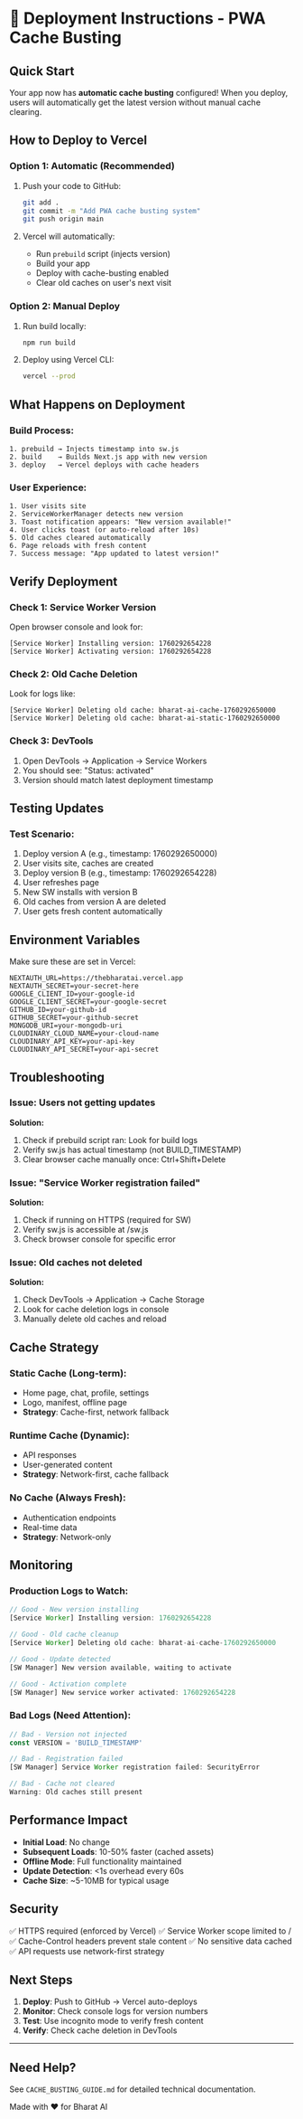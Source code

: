 # 🚀 Deployment Instructions - PWA Cache Busting

## Quick Start

Your app now has **automatic cache busting** configured! When you deploy, users will automatically get the latest version without manual cache clearing.

## How to Deploy to Vercel

### Option 1: Automatic (Recommended)
1. Push your code to GitHub:
   ```bash
   git add .
   git commit -m "Add PWA cache busting system"
   git push origin main
   ```

2. Vercel will automatically:
   - Run `prebuild` script (injects version)
   - Build your app
   - Deploy with cache-busting enabled
   - Clear old caches on user's next visit

### Option 2: Manual Deploy
1. Run build locally:
   ```bash
   npm run build
   ```

2. Deploy using Vercel CLI:
   ```bash
   vercel --prod
   ```

## What Happens on Deployment

### Build Process:
```
1. prebuild → Injects timestamp into sw.js
2. build    → Builds Next.js app with new version
3. deploy   → Vercel deploys with cache headers
```

### User Experience:
```
1. User visits site
2. ServiceWorkerManager detects new version
3. Toast notification appears: "New version available!"
4. User clicks toast (or auto-reload after 10s)
5. Old caches cleared automatically
6. Page reloads with fresh content
7. Success message: "App updated to latest version!"
```

## Verify Deployment

### Check 1: Service Worker Version
Open browser console and look for:
```
[Service Worker] Installing version: 1760292654228
[Service Worker] Activating version: 1760292654228
```

### Check 2: Old Cache Deletion
Look for logs like:
```
[Service Worker] Deleting old cache: bharat-ai-cache-1760292650000
[Service Worker] Deleting old cache: bharat-ai-static-1760292650000
```

### Check 3: DevTools
1. Open DevTools → Application → Service Workers
2. You should see: "Status: activated"
3. Version should match latest deployment timestamp

## Testing Updates

### Test Scenario:
1. Deploy version A (e.g., timestamp: 1760292650000)
2. User visits site, caches are created
3. Deploy version B (e.g., timestamp: 1760292654228)
4. User refreshes page
5. New SW installs with version B
6. Old caches from version A are deleted
7. User gets fresh content automatically

## Environment Variables

Make sure these are set in Vercel:
```
NEXTAUTH_URL=https://thebharatai.vercel.app
NEXTAUTH_SECRET=your-secret-here
GOOGLE_CLIENT_ID=your-google-id
GOOGLE_CLIENT_SECRET=your-google-secret
GITHUB_ID=your-github-id
GITHUB_SECRET=your-github-secret
MONGODB_URI=your-mongodb-uri
CLOUDINARY_CLOUD_NAME=your-cloud-name
CLOUDINARY_API_KEY=your-api-key
CLOUDINARY_API_SECRET=your-api-secret
```

## Troubleshooting

### Issue: Users not getting updates
**Solution:**
1. Check if prebuild script ran: Look for build logs
2. Verify sw.js has actual timestamp (not BUILD_TIMESTAMP)
3. Clear browser cache manually once: Ctrl+Shift+Delete

### Issue: "Service Worker registration failed"
**Solution:**
1. Check if running on HTTPS (required for SW)
2. Verify sw.js is accessible at /sw.js
3. Check browser console for specific error

### Issue: Old caches not deleted
**Solution:**
1. Check DevTools → Application → Cache Storage
2. Look for cache deletion logs in console
3. Manually delete old caches and reload

## Cache Strategy

### Static Cache (Long-term):
- Home page, chat, profile, settings
- Logo, manifest, offline page
- **Strategy**: Cache-first, network fallback

### Runtime Cache (Dynamic):
- API responses
- User-generated content
- **Strategy**: Network-first, cache fallback

### No Cache (Always Fresh):
- Authentication endpoints
- Real-time data
- **Strategy**: Network-only

## Monitoring

### Production Logs to Watch:
```javascript
// Good - New version installing
[Service Worker] Installing version: 1760292654228

// Good - Old cache cleanup
[Service Worker] Deleting old cache: bharat-ai-cache-1760292650000

// Good - Update detected
[SW Manager] New version available, waiting to activate

// Good - Activation complete
[SW Manager] New service worker activated: 1760292654228
```

### Bad Logs (Need Attention):
```javascript
// Bad - Version not injected
const VERSION = 'BUILD_TIMESTAMP'

// Bad - Registration failed
[SW Manager] Service Worker registration failed: SecurityError

// Bad - Cache not cleared
Warning: Old caches still present
```

## Performance Impact

- **Initial Load**: No change
- **Subsequent Loads**: 10-50% faster (cached assets)
- **Offline Mode**: Full functionality maintained
- **Update Detection**: <1s overhead every 60s
- **Cache Size**: ~5-10MB for typical usage

## Security

✅ HTTPS required (enforced by Vercel)
✅ Service Worker scope limited to /
✅ Cache-Control headers prevent stale content
✅ No sensitive data cached
✅ API requests use network-first strategy

## Next Steps

1. **Deploy**: Push to GitHub → Vercel auto-deploys
2. **Monitor**: Check console logs for version numbers
3. **Test**: Use incognito mode to verify fresh content
4. **Verify**: Check cache deletion in DevTools

---

## Need Help?

See `CACHE_BUSTING_GUIDE.md` for detailed technical documentation.

Made with ❤️ for Bharat AI
